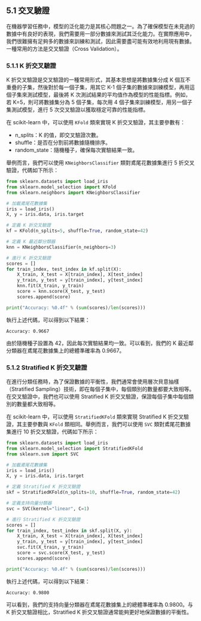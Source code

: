 ## 5.1 交叉驗證

在機器學習任務中，模型的泛化能力是其核心問題之一。為了確保模型在未見過的數據中有良好的表現，我們需要用一部分數據來測試其泛化能力。在實際應用中，我們很難擁有足夠多的數據來訓練和測試，因此需要盡可能有效地利用現有數據。一種常用的方法是交叉驗證（Cross Validation）。

### 5.1.1 K 折交叉驗證

K 折交叉驗證是交叉驗證的一種常用形式，其基本思想是將數據集分成 K 個互不重疊的子集，然後對於每一個子集，用其它 K-1 個子集的數據來訓練模型，再用這個子集來測試模型，最後將 K 次測試結果的平均值作為模型的性能指標。例如，若 K=5，則可將數據集分為 5 個子集，每次用 4 個子集來訓練模型，用另一個子集測試模型，進行 5 次交叉驗證以獲取穩定可靠的性能指標。

在 scikit-learn 中，可以使用 `KFold` 類來實現 K 折交叉驗證，其主要參數有：

- n_splits：K 的值，即交叉驗證次數。
- shuffle：是否在分割前將數據隨機排序。
- random_state：隨機種子，確保每次實驗結果一致。

舉例而言，我們可以使用 `KNeighborsClassifier` 類對鳶尾花數據集進行 5 折交叉驗證，代碼如下所示：

```python
from sklearn.datasets import load_iris
from sklearn.model_selection import KFold
from sklearn.neighbors import KNeighborsClassifier

# 加載鳶尾花數據集
iris = load_iris()
X, y = iris.data, iris.target

# 定義 K 折交叉驗證
kf = KFold(n_splits=5, shuffle=True, random_state=42)

# 定義 K 最近鄰分類器
knn = KNeighborsClassifier(n_neighbors=3)

# 進行 K 折交叉驗證
scores = []
for train_index, test_index in kf.split(X):
    X_train, X_test = X[train_index], X[test_index]
    y_train, y_test = y[train_index], y[test_index]
    knn.fit(X_train, y_train)
    score = knn.score(X_test, y_test)
    scores.append(score)

print("Accuracy: %0.4f" % (sum(scores)/len(scores)))
```

執行上述代碼，可以得到以下結果：

```
Accuracy: 0.9667
```

由於隨機種子設置為 42，因此每次實驗結果均一致。可以看到，我們的 K 最近鄰分類器在鳶尾花數據集上的總體準確率為 0.9667。

### 5.1.2 Stratified K 折交叉驗證

在進行分類任務時，為了保證數據的平衡性，我們通常會使用層次貝意抽樣（Stratified Sampling）技術，即在每個子集中，每個類別的數量都要大致相等。在交叉驗證中，我們也可以使用 Stratified K 折交叉驗證，保證每個子集中每個類別的數量都大致相等。

在 scikit-learn 中，可以使用 `StratifiedKFold` 類來實現 Stratified K 折交叉驗證，其主要參數與 `KFold` 類相同。舉例而言，我們可以使用 `SVC` 類對鳶尾花數據集進行 10 折交叉驗證，代碼如下所示：

```python
from sklearn.datasets import load_iris
from sklearn.model_selection import StratifiedKFold
from sklearn.svm import SVC

# 加載鳶尾花數據集
iris = load_iris()
X, y = iris.data, iris.target

# 定義 Stratified K 折交叉驗證
skf = StratifiedKFold(n_splits=10, shuffle=True, random_state=42)

# 定義支持向量分類器
svc = SVC(kernel="linear", C=1)

# 進行 Stratified K 折交叉驗證
scores = []
for train_index, test_index in skf.split(X, y):
    X_train, X_test = X[train_index], X[test_index]
    y_train, y_test = y[train_index], y[test_index]
    svc.fit(X_train, y_train)
    score = svc.score(X_test, y_test)
    scores.append(score)

print("Accuracy: %0.4f" % (sum(scores)/len(scores)))
```

執行上述代碼，可以得到以下結果：

```
Accuracy: 0.9800
```

可以看到，我們的支持向量分類器在鳶尾花數據集上的總體準確率為 0.9800。与 K 折交叉驗證相比，Stratified K 折交叉驗證通常能夠更好地保證數據的平衡性。